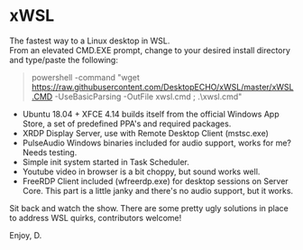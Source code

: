 # xWSL

The fastest way to a Linux desktop in WSL.  
From an elevated CMD.EXE prompt, change to your desired install directory and type/paste the following:

> powershell -command "wget https://raw.githubusercontent.com/DesktopECHO/xWSL/master/xWSL.CMD -UseBasicParsing -OutFile xwsl.cmd ; .\xwsl.cmd"

- Ubuntu 18.04 + XFCE 4.14 builds itself from the official Windows App Store, a set of predefined PPA's and required packages. 
- XRDP Display Server, use with Remote Desktop Client (mstsc.exe)
- PulseAudio Windows binaries included for audio support, works for me? Needs testing.
- Simple init system started in Task Scheduler.
- Youtube video in browser is a bit choppy, but sound works well. 
- FreeRDP Client included (wfreerdp.exe) for desktop sessions on Server Core. This part is a little janky and there's no audio support, but it works.

Sit back and watch the show. 
There are some pretty ugly solutions in place to address WSL quirks, contributors welcome!

Enjoy,
D.
